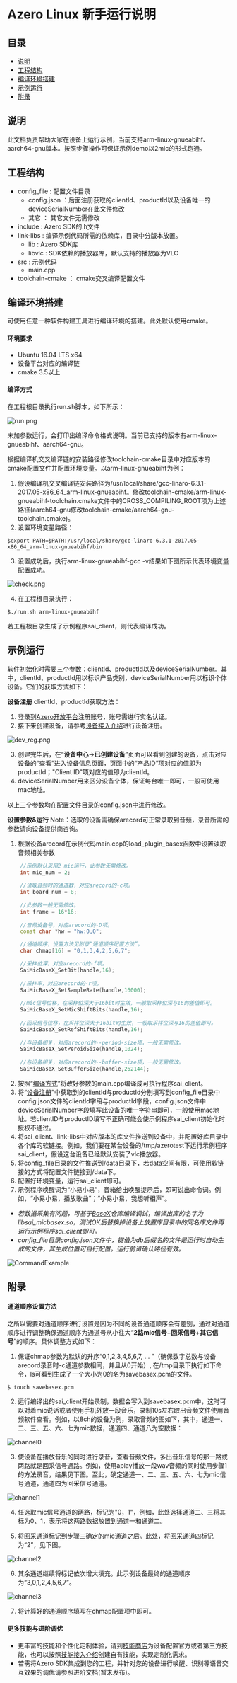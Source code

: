 # Azero Linux 新手运行说明

## 目录

* [说明](#Description)
* [工程结构](#Contents)
* [编译环境搭建](#Compiled)
* [示例运行](#QuickStart)
* [附录](#Appendix)

## 说明<a id="Description"></a>
此文档负责帮助大家在设备上运行示例，当前支持arm-linux-gnueabihf、aarch64-gnu版本。按照步骤操作可保证示例demo以2mic的形式跑通。

## 工程结构<a id="Contents"></a>

* config_file : 配置文件目录
    * config.json ：后面注册获取的clientId、productId以及设备唯一的deviceSerialNumber在此文件修改
    * 其它 ： 其它文件无需修改
* include : Azero SDK的.h文件
* link-libs :  编译示例代码所需的依赖库，目录中分版本放置。
    * lib : Azero SDK库
    * libvlc : SDK依赖的播放器库，默认支持的播放器为VLC
* src : 示例代码
    * main.cpp
* toolchain-cmake ： cmake交叉编译配置文件

## 编译环境搭建<a id="Compiled"></a>

可使用任意一种软件构建工具进行编译环境的搭建。此处默认使用cmake。

#### 环境要求 
* Ubuntu 16.04 LTS x64
* 设备平台对应的编译链
* cmake 3.5以上

#### 编译方式<a id="CompilationMethod"></a>
在工程根目录执行run.sh脚本，如下所示：

![run.png](./assets/run.png)

未加参数运行，会打印出编译命令格式说明。当前已支持的版本有arm-linux-gnueabihf、aarch64-gnu。

根据编译机交叉编译链的安装路径修改toolchain-cmake目录中对应版本的cmake配置文件并配置环境变量。以arm-linux-gnueabihf为例：
1. 假设编译机交叉编译链安装路径为/usr/local/share/gcc-linaro-6.3.1-2017.05-x86_64_arm-linux-gnueabihf。修改toolchain-cmake/arm-linux-gnueabihf-toolchain.cmake文件中的CROSS_COMPILING_ROOT项为上述路径(aarch64-gnu修改toolchain-cmake/aarch64-gnu-toolchain.cmake)。
2. 设置环境变量路径：
```
$export PATH=$PATH:/usr/local/share/gcc-linaro-6.3.1-2017.05-x86_64_arm-linux-gnueabihf/bin
```
3. 设置成功后，执行arm-linux-gnueabihf-gcc -v结果如下图所示代表环境变量配置成功。

![check.png](./assets/check.png)

4. 在工程根目录执行：
```
$./run.sh arm-linux-gnueabihf
```

若工程根目录生成了示例程序sai_client，则代表编译成功。

## 示例运行<a id="QuickStart"></a>
软件初始化时需要三个参数：clientId、productId以及deviceSerialNumber。其中，clientId、productId用以标识产品类别，deviceSerialNumber用以标识个体设备。它们的获取方式如下：

**设备注册**<a id="DeviceRegist"></a>
clientId、productId获取方法：
1. 登录到[Azero开放平台](https://azero.soundai.com)注册账号，账号需进行实名认证。
2. 接下来创建设备，请参考[设备接入介绍](https://azero.soundai.com/docs/document)进行设备注册。

![dev_reg.png](./assets/dev_reg.png)

3. 创建完毕后，在“**设备中心**->**已创建设备**”页面可以看到创建的设备，点击对应设备的“查看”进入设备信息页面，页面中的“产品ID”项对应的值即为productId；"Client ID"项对应的值即为clientId。
4. deviceSerialNumber用来区分设备个体，保证每台唯一即可，一般可使用mac地址。

以上三个参数均在配置文件目录的config.json中进行修改。

**设置参数&运行**
Note：选取的设备需确保arecord可正常录取到音频，录音所需的参数请向设备提供商咨询。
1. 根据设备arecord在示例代码main.cpp的load_plugin_basex函数中设置读取音频相关参数
```c++
    //示例默认采用2 mic运行，此参数无需修改。
    int mic_num = 2;
    
    //读取音频时的通道数，对应arecord的-c项。
    int board_num = 8;
    
    //此参数一般无需修改。
    int frame = 16*16;
    
    //音频设备号，对应arecord的-D项。
    const char *hw = "hw:0,0";

    //通道顺序，设置方法见附录“通道顺序配置方法”。
    char chmap[16] = "0,1,3,4,2,5,6,7";

    //采样位深，对应arecord的-f项。
    SaiMicBaseX_SetBit(handle,16);
    
    //采样率，对应arecord的-r项。
    SaiMicBaseX_SetSampleRate(handle,16000);
    
    //mic信号位移，在采样位深大于16bit时生效，一般取采样位深与16的差值即可。
    SaiMicBaseX_SetMicShiftBits(handle,16);
    
    //回采信号位移，在采样位深大于16bit时生效，一般取采样位深与16的差值即可。
    SaiMicBaseX_SetRefShiftBits(handle,16);
    
    //与设备相关，对应arecord的--period-size项，一般无需修改。
    SaiMicBaseX_SetPeroidSize(handle,1024);
    
    //与设备相关，对应arecord的--buffer-size项，一般无需修改。
    SaiMicBaseX_SetBufferSize(handle,262144);
```
2. 按照“[编译方式](#CompilationMethod)”将改好参数的main.cpp编译成可执行程序sai_client。
3. 将“[设备注册](#DeviceRegist)”中获取到的clientId与productId分别填写到config_file目录中config.json文件的clientId字段与productId字段，config.json文件中deviceSerialNumber字段填写此设备的唯一字符串即可，一般使用mac地址。若clientID与productID填写不正确可能会使示例程序sai_client初始化时授权不通过。
4. 将sai_client、link-libs中对应版本的库文件推送到设备中，并配置好库目录中各个库的软链接。例如，我们要在某台设备的/tmp/azerotest下运行示例程序sai_client，假设这台设备已经默认安装了vlc播放器。
5. 将config_file目录的文件推送到/data目录下，若data空间有限，可使用软链接的方式将配置文件链接到/data下。
6. 配置好环境变量，运行sai_client即可。
7. 示例程序唤醒词为“小易小易”，音箱给出唤醒提示后，即可说出命令词。例如，“小易小易，播放歌曲”；“小易小易，我想听相声”。

* *若数据采集有问题，可基于[BaseX](https://github.com/SoundAItech/BaseX)仓库编译调试，编译出库的名字为libsai_micbasex.so，测试OK后替换掉设备上放置库目录中的同名库文件再运行示例程序sai_client即可。*
* *config_file目录config.json文件中，键值为db后缀名的文件是运行时自动生成的文件，其生成位置可自行配置。运行前请确认路径有效。*

![CommandExample](./assets/CommandExample.png)

## 附录<a id="Appendix"></a>
#### 通道顺序设置方法<a id="ChangeChannelMap"></a>
之所以需要对通道顺序进行设置是因为不同的设备通道顺序会有差别，通过对通道顺序进行调整确保通道顺序为通道号从小往大“**2路mic信号**+**回采信号**+**其它信号**”的顺序。具体调整方式如下：

1. 保证chmap参数为默认的升序“0,1,2,3,4,5,6,7, ... ”（确保数字总数与设备arecord录音时-c通道参数相同，并且从0开始）, 在/tmp目录下执行如下命令，ls可看到生成了一个大小为0的名为savebasex.pcm的文件。

``` shell
$ touch savebasex.pcm
```
2. 运行编译出的sai_client开始录制，数据会写入到savebasex.pcm中，这时可以对着mic说话或者使用手机外放一段音乐，录制10s左右取出音频文件使用音频软件查看。例如，以8ch的设备为例，录取音频的图如下，其中，通道一、二、三、五、六、七为mic数据，通道四、通道八为空数据：

![channel0](./assets/channel0.png)

3. 使设备在播放音乐的同时进行录音，查看音频文件，多出音乐信号的那一路或两路就是回采信号通路。例如，使用aplay播放一段wav音频的同时使用步骤1的方法录音，结果见下图。至此，确定通道一、二、三、五、六、七为mic信号通道，通道四为回采信号通道。

![channel1](./assets/channel1.png)

4. 任选取mic信号通道的两路，标记为"0，1"，例如，此处选择通道二、三将其标为0、1，表示将这两路数据放置到通道一和通道二。

5. 将回采通道标记到步骤三确定的mic通道之后。此处，将回采通道四标记为“2”，见下图。

![channel2](./assets/channel2.png)

6. 其余通道继续将标记依次增大填充。此示例设备最终的通道顺序为“3,0,1,2,4,5,6,7”。

![channel3](./assets/channel3.png)

7. 将计算好的通道顺序填写在chmap配置项中即可。

#### 更多技能与进阶调优
* 更丰富的技能和个性化定制体验，请到[技能商店](https://azero.soundai.com/skill-store/all-skills)为设备配置官方或者第三方技能，也可以按照[技能接入介绍](https://azero.soundai.com/docs/document)创建自有技能，实现定制化需求。
* 若需将Azero SDK集成到您的工程，并针对您的设备进行唤醒、识别等语音交互效果的调优请参照进阶文档(暂未发布)。